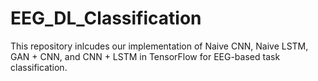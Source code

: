 # EEG_DL_Classification
This repository inlcudes our implementation of Naive CNN, Naive LSTM, GAN + CNN, and CNN + LSTM in TensorFlow for EEG-based task classification.
